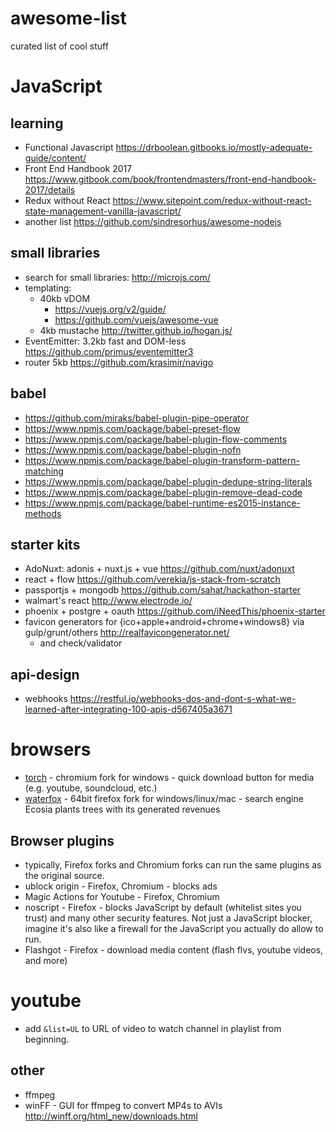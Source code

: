 # awesome-list
curated list of cool stuff

# JavaScript

## learning

- Functional Javascript https://drboolean.gitbooks.io/mostly-adequate-guide/content/
- Front End Handbook 2017 https://www.gitbook.com/book/frontendmasters/front-end-handbook-2017/details
- Redux without React https://www.sitepoint.com/redux-without-react-state-management-vanilla-javascript/
- another list https://github.com/sindresorhus/awesome-nodejs

## small libraries

- search for small libraries: http://microjs.com/
- templating:
    - 40kb vDOM
        - https://vuejs.org/v2/guide/
        - https://github.com/vuejs/awesome-vue
    - 4kb mustache http://twitter.github.io/hogan.js/
- EventEmitter: 3.2kb fast and DOM-less https://github.com/primus/eventemitter3
- router 5kb https://github.com/krasimir/navigo

## babel

- https://github.com/miraks/babel-plugin-pipe-operator
- https://www.npmjs.com/package/babel-preset-flow
- https://www.npmjs.com/package/babel-plugin-flow-comments
- https://www.npmjs.com/package/babel-plugin-nofn
- https://www.npmjs.com/package/babel-plugin-transform-pattern-matching
- https://www.npmjs.com/package/babel-plugin-dedupe-string-literals
- https://www.npmjs.com/package/babel-plugin-remove-dead-code
- https://www.npmjs.com/package/babel-runtime-es2015-instance-methods

## starter kits

- AdoNuxt: adonis + nuxt.js + vue https://github.com/nuxt/adonuxt
- react + flow https://github.com/verekia/js-stack-from-scratch
- passportjs + mongodb https://github.com/sahat/hackathon-starter
- walmart's react http://www.electrode.io/
- phoenix + postgre + oauth https://github.com/iNeedThis/phoenix-starter
- favicon generators for {ico+apple+android+chrome+windows8} via gulp/grunt/others http://realfavicongenerator.net/
    - and check/validator

## api-design

- webhooks https://restful.io/webhooks-dos-and-dont-s-what-we-learned-after-integrating-100-apis-d567405a3671

# browsers

- [torch](http://torchbrowser.com/) - chromium fork for windows - quick download button for media (e.g. youtube, soundcloud, etc.)
- [waterfox](https://www.waterfoxproject.org/) - 64bit firefox fork for windows/linux/mac - search engine Ecosia plants trees with its generated revenues

## Browser plugins

- typically, Firefox forks and Chromium forks can run the same plugins as the original source.
- ublock origin - Firefox, Chromium - blocks ads
- Magic Actions for Youtube - Firefox, Chromium
- noscript - Firefox - blocks JavaScript by default (whitelist sites you trust) and many other security features. Not just a JavaScript blocker, imagine it's also like a firewall for the JavaScript you actually do allow to run.
- Flashgot - Firefox - download media content (flash flvs, youtube videos, and more)

# youtube

-  add `&list=UL` to URL of video to watch channel in playlist from beginning.

## other

- ffmpeg
- winFF - GUI for ffmpeg to convert MP4s to AVIs http://winff.org/html_new/downloads.html
